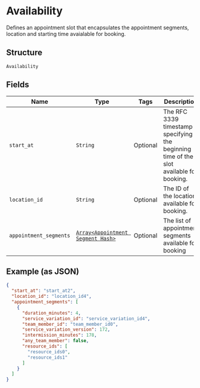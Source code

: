 
# Availability

Defines an appointment slot that encapsulates the appointment segments, location and  starting time avaialable for booking.

## Structure

`Availability`

## Fields

| Name | Type | Tags | Description |
|  --- | --- | --- | --- |
| `start_at` | `String` | Optional | The RFC 3339 timestamp specifying the beginning time of the slot available for booking. |
| `location_id` | `String` | Optional | The ID of the location available for booking. |
| `appointment_segments` | [`Array<Appointment Segment Hash>`](/doc/models/appointment-segment.md) | Optional | The list of appointment segments available for booking |

## Example (as JSON)

```json
{
  "start_at": "start_at2",
  "location_id": "location_id4",
  "appointment_segments": [
    {
      "duration_minutes": 4,
      "service_variation_id": "service_variation_id4",
      "team_member_id": "team_member_id0",
      "service_variation_version": 172,
      "intermission_minutes": 178,
      "any_team_member": false,
      "resource_ids": [
        "resource_ids0",
        "resource_ids1"
      ]
    }
  ]
}
```

